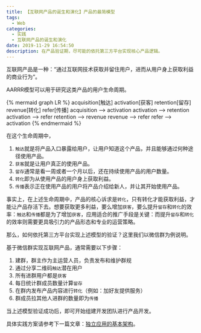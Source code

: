 ```yaml
---
title: 【互联网产品的诞生和演化】产品的最简模型
tags:
  - Web
categories:
  - 实践
  - 互联网产品的诞生和演化
date: 2019-11-29 16:54:50
description: 在产品验证期，尽可能的依托第三方平台实现核心产品逻辑。
---
```


互联网产品是一种：“通过互联网技术获取并留住用户，进而从用户身上获取利益的商业行为“。

AARRR模型可以用于研究这类产品的用户生命周期。

{% mermaid graph LR %}
acquisition[触达]
activation[获客]
retention[留存]
revenue[转化]
refer[传播]
acquisition --> activation
activation --> retention
activation --> refer
retention --> revenue
revenue --> refer
refer --> activation
{% endmermaid %}

在这个生命周期中，
1. `触达`就是将产品入口暴露给用户，让用户知道这个产品，并且能够通过何种途径使用产品。
1. `获客`就是让用户真正的使用产品。
1. `留存`通常是看一周或者一个月以后，还在持续使用产品的用户数量。
1. `转化`即为从使用产品的用户身上获取利益。
1. `传播`表示正在使用产品的用户将产品介绍给新人，并让其开始使用产品。

事实上，在上述生命周期中，产品的核心诉求是`转化`，只有转化才能获取利益，才能让产品存活下去。想要获取更多利益，要么增加`获客`，要么提升`留存`和`转化`的效率：`触达`和`传播`都是为了增加`获客`，应用适合的推广手段是关键：而提升`留存`和`转化`的效率则需要更具吸引力的产品形态和专业的运营策略。


那么，如何依托第三方平台实现上述模型的验证？这里我们以微信群为例说明。

基于微信群实现互联网产品，通常需要以下步骤：

1. 建群，群主作为主运营人员，负责发布和维护群规
1. 通过分享二维码`触达`潜在用户
1. 所有进群用户都是`获客`
1. 每日统计群成员数量计算`留存`
1. 在群内发布产品内容进行`转化`（例如：加好友提供服务）
1. 群成员拉其他人进群的数量即为`传播`

当上述模型验证成功后，即可开始组建开发团队进行产品开发。

具体实践方案请参考下一篇文章：[独立应用的基本架构](/posts/practice/0ws/0ws-base/)。

